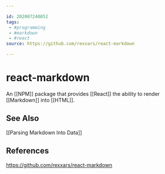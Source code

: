 ```yaml
---

id: 202007240852
tags:
 - #programming
 - #markdown
 - #react
source: https://github.com/rexxars/react-markdown

---
```


# react-markdown
An [[NPM]] package that provides [[React]] the ability to render [[Markdown]] into [[HTML]].

## See Also
[[Parsing Markdown Into Data]]

## References
https://github.com/rexxars/react-markdown

